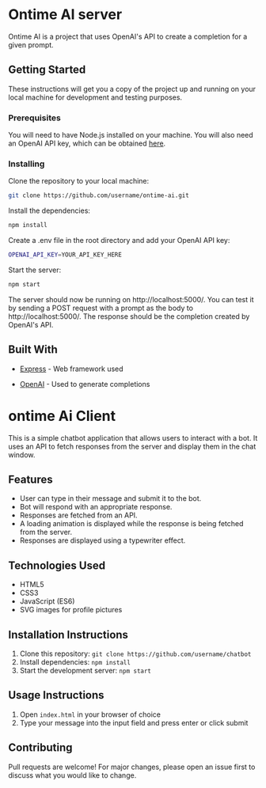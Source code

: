 # Ontime AI server

Ontime AI is a project that uses OpenAI's API to create a completion for a given prompt. 

## Getting Started

These instructions will get you a copy of the project up and running on your local machine for development and testing purposes. 

### Prerequisites

You will need to have Node.js installed on your machine. 
You will also need an OpenAI API key, which can be obtained [here](https://openai.com/). 


### Installing 
Clone the repository to your local machine: 
```bash 
git clone https://github.com/username/ontime-ai.git 
``` 

 Install the dependencies:  
 ```bash 
 npm install 
 ```

 Create a .env file in the root directory and add your OpenAI API key:  

 ```bash 
 OPENAI_API_KEY=YOUR_API_KEY_HERE  

 ```

 Start the server:  

 ```bash  
 npm start  

 ```

 The server should now be running on http://localhost:5000/. You can test it by sending a POST request with a prompt as the body to http://localhost:5000/. The response should be the completion created by OpenAI's API.  

 ## Built With  

 * [Express](https://expressjs.com/) - Web framework used  

 * [OpenAI](https://openai.com/) - Used to generate completions
 
 
 
# ontime Ai Client

This is a simple chatbot application that allows users to interact with a bot. It uses an API to fetch responses from the server and display them in the chat window.

## Features
- User can type in their message and submit it to the bot. 
- Bot will respond with an appropriate response. 
- Responses are fetched from an API. 
- A loading animation is displayed while the response is being fetched from the server. 
- Responses are displayed using a typewriter effect. 

## Technologies Used 
- HTML5 
- CSS3 
- JavaScript (ES6) 
- SVG images for profile pictures  

 ## Installation Instructions 

 1. Clone this repository: `git clone https://github.com/username/chatbot`  
 2. Install dependencies: `npm install`  
 3. Start the development server: `npm start`  

 ## Usage Instructions

 1. Open `index.html` in your browser of choice  
 2. Type your message into the input field and press enter or click submit  

 ## Contributing

 Pull requests are welcome! For major changes, please open an issue first to discuss what you would like to change.
